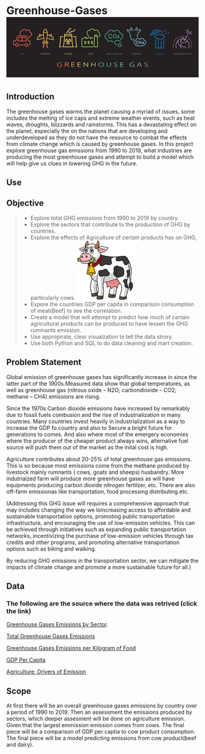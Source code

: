 # Greenhouse-Gases  ![GHG](/pics/GHG.png)
## Introduction
The greenhouse gases warms the planet causing a myriad of issues, some includes the  melting of  ice caps and extreme weather events, such as heat waves, droughts, blizzards and rainstorms.  This has a devastating effect on the planet, especially the on the nations that are developing and underdeveloped as they do not have the resource to combat the effects from climate change which is caused by greenhouse gases. In this project explore greenhouse gas emissions  from 1990 to 2019, what industries  are producing the most greenhouse gases and attempt to build a model which will help give us clues in lowering GHG in the future.  

## Use


## Objective 
> * Explore total GHG emissions from 1990 to 2019 by country.
> * Explore the sectors that contribute to the production of GHG by countries. 
> * Explore the effects of Agriculture of certain products has on GHG, particularly cows.![cow](/pics/Cow.jpg)
> * Expore the countries GDP per capita  in comparison consumption of meat(Beef) to see the correlation.
> * Create a model that will  attempt to predict how much of certain agricultural products can be produced to have lessen the GHG ruminants emission.
> * Use appropirate, clear visualzation to tell the data strory. 
> * Use both Python  and SQL to do data cleaning and mart creation.

## Problem Statement
Global emission of  greenhouse gases  has significantly increase in since the latter part of the 1900s.Measured data show that global temperatures, as well as greenhouse gas (nitrous oxide – N2O; carbondioxide – CO2; methane – CH4) emissions are rising. 

Since the 1970s Carbon dioxide emissions have increased by remarkably due to fossil fuels combusion and the rise of industrialization in many countries. Many countries invest heavily in industrialization as a way to increase the GDP fo country and also to Secure a bright future for generations to comes. And also where most of the emergery economies where the producer of the cheaper product always wins, alternative fuel source will push them out of the market as the inital cost is high. 

Agriculture contributes about  20-25% of total greenhouse gas emissions. This is so because most emissions come from the methane produced by livestock  mainly rumnants ( cows, goats and sheeps) husbandry. More indutrialzed farm will produce more greenhouse gases  as will have equipments producing carbon dioxide  nitrogen fertilzer, etc. There are also off-farm emissionas like transportation, food processing distributing etc. 

(Addressing this GHG issue will  requires a comprehensive approach that may  includes changing the way we loincreasing access to affordable and sustainable transportation options, promoting public transportation infrastructure, and encouraging the use of low-emission vehicles. This can be achieved through initiatives such as expanding public transportation networks, incentivizing the purchase of low-emission vehicles through tax credits and other programs, and promoting alternative transportation options such as biking and walking.

By reducing GHG emissions in the transportation sector, we can mitigate the impacts of climate change and promote a more sustainable future for all.)

## Data 
 ### The following are the source where the data was retrived (click the link)

[Greenhouse Gases Emissions by Sector](https://ourworldindata.org/grapher/ghg-emissions-by-sector).

[Total Greenhouse Gases Emissions](https://ourworldindata.org/grapher/total-ghg-emissions)

[Greenhouse Gases Emissions per Kilogram of Food](https://ourworldindata.org/grapher/ghg-per-kg-poore)

[GDP Per Capita](https://ourworldindata.org/grapher/gdp-per-capita-worldbank)

[Agriculture: Drivers of Emission](https://www.climatewatchdata.org/sectors/agriculture?emissionType=203&filter=#drivers-of-emissions)

## Scope 
At first there will be an overall greenhouse gases emissions by country  over a period of 1990 to 2019.  Then an  assessment the emissions produced by sectors, which  deeper  assesment will be done on agriculture emission. Given that the largest emmission emission comes from cows. The final piece will be a comparison of GDP  per captia to cow product consumption. The final piece will be a model predicting emissions from cow product(beef and dairy).

